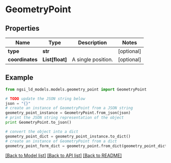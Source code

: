 # GeometryPoint


## Properties
Name | Type | Description | Notes
------------ | ------------- | ------------- | -------------
**type** | **str** |  | [optional] 
**coordinates** | **List[float]** | A single position.  | [optional] 

## Example

```python
from ngsi_ld_models.models.geometry_point import GeometryPoint

# TODO update the JSON string below
json = "{}"
# create an instance of GeometryPoint from a JSON string
geometry_point_instance = GeometryPoint.from_json(json)
# print the JSON string representation of the object
print GeometryPoint.to_json()

# convert the object into a dict
geometry_point_dict = geometry_point_instance.to_dict()
# create an instance of GeometryPoint from a dict
geometry_point_form_dict = geometry_point.from_dict(geometry_point_dict)
```
[[Back to Model list]](../README.md#documentation-for-models) [[Back to API list]](../README.md#documentation-for-api-endpoints) [[Back to README]](../README.md)


